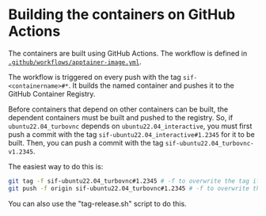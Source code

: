 # Building the containers on GitHub Actions

The containers are built using GitHub Actions. The workflow is defined in [`.github/workflows/apptainer-image.yml`](.github/workflows/apptainer-image.yml).

The workflow is triggered on every push with the tag `sif-<containername>#*`. It builds the named container and pushes it to the GitHub Container Registry.

Before containers that depend on other containers can be built, the dependent containers must be built and pushed to the registry. So, if `ubuntu22.04_turbovnc` depends on `ubuntu22.04_interactive`, you must first push a commit with the tag `sif-ubuntu22.04_interactive#1.2345` for it to be built. Then, you can push a commit with the tag `sif-ubuntu22.04_turbovnc-v1.2345`.

The easiest way to do this is:

```bash
git tag -f sif-ubuntu22.04_turbovnc#1.2345 # -f to overwrite the tag if it already exists
git push -f origin sif-ubuntu22.04_turbovnc#1.2345 # -f to overwrite the tag if it already exists
```

You can also use the "tag-release.sh" script to do this.
